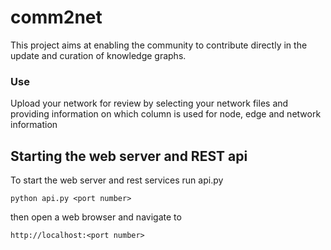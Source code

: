 # comm2net
This project aims at enabling the community to contribute directly in the update and curation of knowledge graphs.

### Use
Upload your network for review by selecting your network files and providing information on which column is used for node, edge and network information

## Starting the web server and REST api
To start the web server and rest services run api.py

`python api.py <port number>`

then open a web browser and navigate to

`http://localhost:<port number>`
